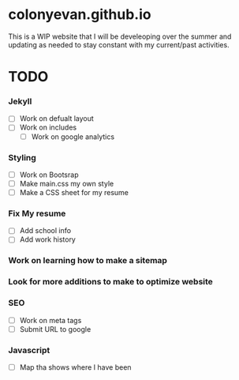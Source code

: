 # colonyevan.github.io

This is a WIP website that I will be develeoping over the summer and updating as needed to stay constant with my current/past activities.

# TODO

### Jekyll
- [ ] Work on defualt layout
- [ ] Work on includes
    - [ ] Work on google analytics

### Styling
- [ ] Work on Bootsrap
- [ ] Make main.css my own style
- [ ] Make a CSS sheet for my resume

### Fix My resume
- [ ] Add school info
- [ ] Add work history

### Work on learning how to make a sitemap

### Look for more additions to make to optimize website

### SEO
- [ ] Work on meta tags
- [ ] Submit URL to google 

### Javascript

- [ ] Map tha shows where I have been